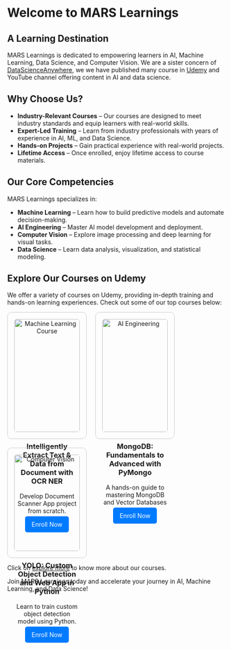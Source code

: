 # Welcome to MARS Learnings

## A Learning Destination

MARS Learnings is dedicated to empowering learners in AI, Machine Learning, Data Science, and Computer Vision. 
We are a sister concern of [DataScienceAnywhere](https://www.youtube.com/@datascienceanywhere), we we have published many course in [Udemy](https://www.udemy.com/user/freeai-space/) and YouTube channel offering content in AI and data science.

## Why Choose Us?

- **Industry-Relevant Courses** – Our courses are designed to meet industry standards and equip learners with real-world skills.
- **Expert-Led Training** – Learn from industry professionals with years of experience in AI, ML, and Data Science.
- **Hands-on Projects** – Gain practical experience with real-world projects.
- **Lifetime Access** – Once enrolled, enjoy lifetime access to course materials.

## Our Core Competencies

MARS Learnings specializes in:

- **Machine Learning** – Learn how to build predictive models and automate decision-making.
- **AI Engineering** – Master AI model development and deployment.
- **Computer Vision** – Explore image processing and deep learning for visual tasks.
- **Data Science** – Learn data analysis, visualization, and statistical modeling.

## Explore Our Courses on Udemy

We offer a variety of courses on Udemy, providing in-depth training and hands-on learning experiences. Check out some of our top courses below:

<div style="display: flex; flex-wrap: wrap; gap: 20px;">

<div style="width: 30%; border: 1px solid #ccc; padding: 15px; border-radius: 10px; text-align: center;">
    <img src="https://img-c.udemycdn.com/course/750x422/4107158_9338_7.jpg" alt="Machine Learning Course" style="width: 100%; border-radius: 5px;">
    <h3>Intelligently Extract Text & Data from Document with OCR NER</h3>
    <p>Develop Document Scanner App project from scratch.</p>
    <a href="https://www.udemy.com/course/business-card-reader-app/?referralCode=CBF4B439BDEF5F8AB0DB" style="text-decoration: none; color: white; background-color: #007bff; padding: 10px 15px; border-radius: 5px;">Enroll Now</a>
</div>

<div style="width: 30%; border: 1px solid #ccc; padding: 15px; border-radius: 10px; text-align: center;">
    <img src="https://img-c.udemycdn.com/course/750x422/6351601_b8e1.jpg" alt="AI Engineering" style="width: 100%; border-radius: 5px;">
    <h3>MongoDB: Fundamentals to Advanced with PyMongo</h3>
    <p>A hands-on guide to mastering MongoDB and Vector Databases</p>
    <a href="MongoDB: Fundamentals to Advanced with PyMongo" style="text-decoration: none; color: white; background-color: #007bff; padding: 10px 15px; border-radius: 5px;">Enroll Now</a>
</div>

<div style="width: 30%; border: 1px solid #ccc; padding: 15px; border-radius: 10px; text-align: center;">
    <img src="https://img-c.udemycdn.com/course/750x422/4583290_a570_2.jpg" alt="Computer Vision" style="width: 100%; border-radius: 5px;">
    <h3>YOLO: Custom Object Detection and Web App in Python</h3>
    <p>Learn to train custom object detection model using Python.</p>
    <a href="https://www.udemy.com/course/yolo-custom-object-detection/?referralCode=6E3962EBFF9C22B63BB1" style="text-decoration: none; color: white; background-color: #007bff; padding: 10px 15px; border-radius: 5px;">Enroll Now</a>
</div>

</div>

Click on [explore more](https://www.udemy.com/user/freeai-space/) to know more about our courses.

Join MARS Learnings today and accelerate your journey in AI, Machine Learning, and Data Science!

